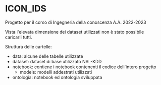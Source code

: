 # ICON_IDS
Progetto per il corso di Ingegneria della conoscenza A.A. 2022-2023

Vista l'elevata dimensione dei dataset utilizzati non è stato possibile caricarli tutti. 

Struttura delle cartelle:
- data: alcune delle tabelle utilizzate
- dataset: dataset di base utilizzato NSL-KDD
- notebook: contiene i notebook contenenti il codice dell'intero progetto
	- models: modelli addestrati utilizzati
- ontologia: notebook ed ontologia sviluppata
